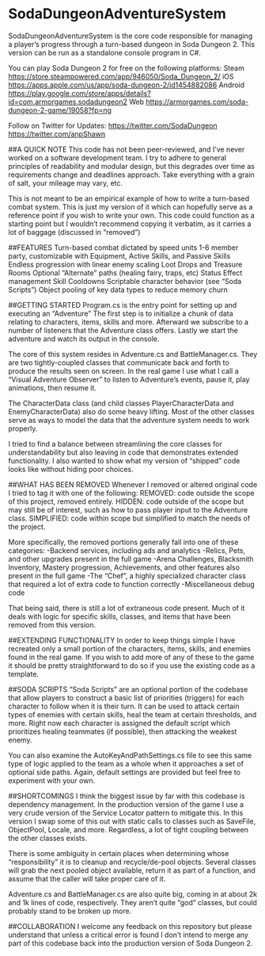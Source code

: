 # SodaDungeonAdventureSystem



SodaDungeonAdventureSystem is the core code responsible for managing a player’s progress through a turn-based dungeon in Soda Dungeon 2. This version can be run as a standalone console program in C#.

You can play Soda Dungeon 2 for free on the following platforms:
Steam https://store.steampowered.com/app/946050/Soda_Dungeon_2/
iOS https://apps.apple.com/us/app/soda-dungeon-2/id1454882086
Android https://play.google.com/store/apps/details?id=com.armorgames.sodadungeon2
Web https://armorgames.com/soda-dungeon-2-game/19058?fp=ng

Follow on Twitter for Updates:
https://twitter.com/SodaDungeon
https://twitter.com/anpShawn


##A QUICK NOTE
This code has not been peer-reviewed, and I’ve never worked on a software development team. I try to adhere to general principles of readability and modular design, but this degrades over time as requirements change and deadlines approach. Take everything with a grain of salt, your mileage may vary, etc.

This is not meant to be an empirical example of how to write a turn-based combat system. This is just my version of it which can hopefully serve as a reference point if you wish to write your own. This code could function as a starting point but I wouldn’t recommend copying it verbatim, as it carries a lot of baggage (discussed in “removed”)

##FEATURES
Turn-based combat dictated by speed units
1-6 member party, customizable with Equipment, Active Skills, and Passive Skills
Endless progression with linear enemy scaling
Loot Drops and Treasure Rooms
Optional “Alternate” paths (healing fairy, traps, etc) 
Status Effect management
Skill Cooldowns
Scriptable character behavior (see “Soda Scripts”)
Object pooling of key data types to reduce memory churn

##GETTING STARTED
Program.cs is the entry point for setting up and executing an “Adventure”
The first step is to initialize a chunk of data relating to characters, items, skills and more.
Afterward we subscribe to a number of listeners that the Adventure class offers.
Lastly we start the adventure and watch its output in the console.

The core of this system resides in Adventure.cs and BattleManager.cs. They are two tightly-coupled classes that communicate back and forth to produce the results seen on screen. In the real game I use what I call a “Visual Adventure Observer” to listen to Adventure’s events, pause it, play animations, then resume it.

The CharacterData class (and child classes PlayerCharacterData and EnemyCharacterData) also do some heavy lifting. Most of the other classes serve as ways to model the data that the adventure system needs to work properly.

I tried to find a balance between streamlining the core classes for understandability but also leaving in code that demonstrates extended functionality. I also wanted to show what my version of “shipped” code looks like without hiding poor choices.

##WHAT HAS BEEN REMOVED
Whenever I removed or altered original code I tried to tag it with one of the following:
REMOVED: code outside the scope of this project, removed entirely.
HIDDEN: code outside of the scope but may still be of interest, such as how to pass player input to the Adventure class.
SIMPLIFIED: code within scope but simplified to match the needs of the project.

More specifically, the removed portions generally fall into one of these categories:
-Backend services, including ads and analytics
-Relics, Pets, and other upgrades present in the full game
-Arena Challenges, Blacksmith Inventory, Mastery progression, Achievements, and other features also present in the full game
-The “Chef”, a highly specialized character class that required a lot of extra code to function correctly
-Miscellaneous debug code

That being said, there is still a lot of extraneous code present. Much of it deals with logic for specific skills, classes, and items that have been removed from this version. 


##EXTENDING FUNCTIONALITY
In order to keep things simple I have recreated only a small portion of the characters, items, skills, and enemies found in the real game. If you wish to add more of any of these to the game it should be pretty straightforward to do so if you use the existing code as a template.

##SODA SCRIPTS
“Soda Scripts” are an optional portion of the codebase that allow players to construct a basic list of priorities (triggers) for each character to follow when it is their turn. It can be used to attack certain types of enemies with certain skills, heal the team at certain thresholds, and more. Right now each character is assigned the default script which prioritizes healing teammates (if possible), then attacking the weakest enemy. 

You can also examine the AutoKeyAndPathSettings.cs file to see this same type of logic applied to the team as a whole when it approaches a set of optional side paths. Again, default settings are provided but feel free to experiment with your own.

##SHORTCOMINGS
I think the biggest issue by far with this codebase is dependency management. In the production version of the game I use a very crude version of the Service Locator pattern to mitigate this. In this version I swap some of this out with static calls to classes such as SaveFile, ObjectPool, Locale, and more. Regardless, a lot of tight coupling between the other classes exists.

There is some ambiguity in certain places when determining whose “responsibility” it is to cleanup and recycle/de-pool objects. Several classes will grab the next pooled object available, return it as part of a function, and assume that the caller will take proper care of it.

Adventure.cs and BattleManager.cs are also quite big, coming in at about 2k and 1k lines of code, respectively. They aren’t quite “god” classes, but could probably stand to be broken up more.

##COLLABORATION
I welcome any feedback on this repository but please understand that unless a critical error is found I don’t intend to merge any part of this codebase back into the production version of Soda Dungeon 2.
